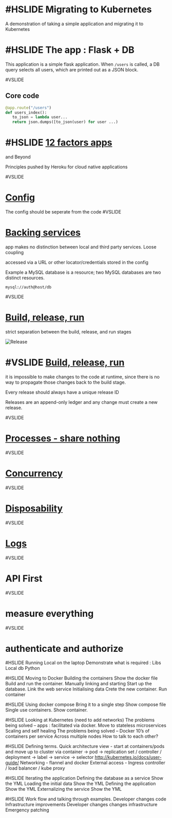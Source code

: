 #HSLIDE
Migrating to Kubernetes
=======================

A demonstration of taking a simple application and migrating it to Kubernetes

#HSLIDE
The app : Flask + DB
====================

This application is a simple flask application. When `/users` is called, a DB
query selects all users, which are printed out as a JSON block.

#VSLIDE

Core code
---------
``` python
@app.route("/users")
def users_index():
   to_json = lambda user...
   return json.dumps([to_json(user) for user ...)
```


#HSLIDE
[12 factors apps](https://12factor.net)
=======================================
and Beyond

Principles pushed by Heroku for cloud native applications

#VSLIDE

[Config](https://12factor.net/config)
=====================================

The config should be seperate from the code
#VSLIDE

[Backing services](https://12factor.net/backing-services)
===============================================

app makes no distinction between local and third party services. Loose coupling

accessed via a URL or other locator/credentials stored in the config

Example a MySQL database is a resource; two MySQL databases are two distinct resources.

```
mysql://auth@host/db
```


#VSLIDE

[Build, release, run](https://12factor.net/build-release-run)
=====================================

strict separation between the build, release, and run stages

![Release](https://12factor.net/images/release.png)


#VSLIDE
[Build, release, run](https://12factor.net/build-release-run)
=====================================

it is impossible to make changes to the code at runtime, since there is no way to propagate those changes back to the build stage.

Every release should always have a unique release ID

Releases are an append-only ledger and any change must create a new release.


#VSLIDE

[Processes - share nothing](https://12factor.net/processes)
=====================================
#VSLIDE

[Concurrency](https://12factor.net/concurrency)
=====================================
#VSLIDE

[Disposability](https://12factor.net/disposability)
=====================================
#VSLIDE

[Logs](https://12factor.net/logs)
=====================================
#VSLIDE

API First
=====================================
#VSLIDE

measure everything
=====================================
#VSLIDE

authenticate and authorize
=====================================


#HSLIDE
Running Local on the laptop
Demonstrate what is required :
Libs
Local db
Python

#HSLIDE
Moving to Docker
Building the containers
Show the docker file
Build and run the container.
Manually linking and starting
Start up the database.
Link the web service
Initialising data
Crete the new container.
Run container

#HSLIDE
Using docker compose
Bring it to a single step
Show compose file
Single use containers.
Show container.

#HSLIDE
Looking at Kubernetes (need to add networks)
The problems being solved – apps : facilitated via docker.
Move to stateless microservices
Scaling and self healing
The problems being solved – Docker
10’s of containers per service
Across multiple nodes
How to talk to each other?

#HSLIDE
Defining terms.
Quick architecture view - start at containers/pods and move up to cluster via container -> pod -> replication set / controller / deployment -> label -> service -> selector
http://kubernetes.io/docs/user-guide/
Networking - flannel and docker
External access - Ingress controller / load balancer / kube proxy

#HSLIDE
Iterating the application
Defining the database as a service
Show the YML
Loading the initial data
Show the YML
Defining the application
Show the YML
Externalizing the service
Show the YML

#HSLIDE
Work flow and talking through examples.
Developer changes code
Infrastructure improvements
Developer changes changes infrastructure
Emergency patching
